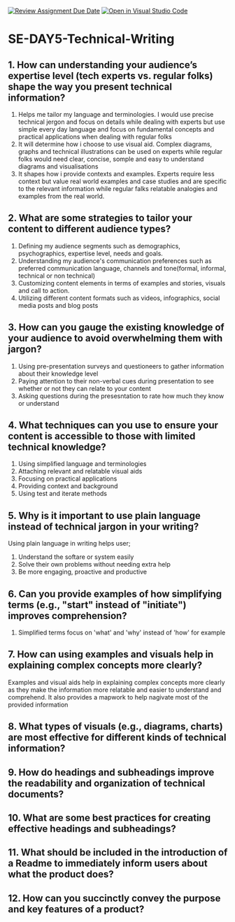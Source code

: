 [![Review Assignment Due Date](https://classroom.github.com/assets/deadline-readme-button-22041afd0340ce965d47ae6ef1cefeee28c7c493a6346c4f15d667ab976d596c.svg)](https://classroom.github.com/a/zsAR-pyY)
[![Open in Visual Studio Code](https://classroom.github.com/assets/open-in-vscode-2e0aaae1b6195c2367325f4f02e2d04e9abb55f0b24a779b69b11b9e10269abc.svg)](https://classroom.github.com/online_ide?assignment_repo_id=18432849&assignment_repo_type=AssignmentRepo)
# SE-DAY5-Technical-Writing
## 1. How can understanding your audience’s expertise level (tech experts vs. regular folks) shape the way you present technical information?
1. Helps me tailor my language and terminologies. I would use precise technical jergon and focus on details while dealing with experts but use simple every day language and focus on fundamental concepts and practical applications when dealing with regular folks
2. It will determine how i choose to use visual aid. Complex diagrams, graphs and technical illustrations can be used on experts while regular folks would need clear, concise, somple and easy to understand diagrams and visualisations
3. It shapes how i provide contexts and examples. Experts require less context but value real world examples and case studies and are specific to the relevant information while regular falks relatable analogies and examples from the real world.

## 2. What are some strategies to tailor your content to different audience types?
1. Defining my audience segments such as demographics, psychographics, expertise level, needs and goals.
2. Understanding my audience's communication preferences such as preferred communication language, channels and tone(formal, informal, technical or non technical)
3. Customizing content elements in terms of examples and stories, visuals and call to action.
4. Utilizing different content formats such as videos, infographics, social media posts and blog posts

## 3. How can you gauge the existing knowledge of your audience to avoid overwhelming them with jargon?
1. Using pre-presentation surveys and questioneers to gather information about their knowledge level
2. Paying attention to their non-verbal cues during presentation to see whether or not they can relate to your content
3. Asking questions during the presesntation to rate how much they know or understand

## 4. What techniques can you use to ensure your content is accessible to those with limited technical knowledge?
1. Using simplified language and terminologies
2. Attaching relevant and relatable visual aids
3. Focusing on practical applications
4. Providing context and background
5. Using test and iterate methods

## 5. Why is it important to use plain language instead of technical jargon in your writing?
Using plain language in writing helps user;
1. Understand the softare or system easily
2. Solve their own problems without needing extra help
3. Be more engaging, proactive and productive

## 6. Can you provide examples of how simplifying terms (e.g., "start" instead of "initiate") improves comprehension?
1. Simplified terms focus on 'what' and 'why' instead of 'how' for example 

## 7. How can using examples and visuals help in explaining complex concepts more clearly?
Examples and visual aids help in explaining complex concepts more clearly as they make the information more relatable and easier to understand and comprehend. It also provides a mapwork to help nagivate most of the provided information

## 8. What types of visuals (e.g., diagrams, charts) are most effective for different kinds of technical information?


## 9. How do headings and subheadings improve the readability and organization of technical documents?


## 10. What are some best practices for creating effective headings and subheadings?
## 11. What should be included in the introduction of a Readme to immediately inform users about what the product does?
## 12. How can you succinctly convey the purpose and key features of a product?
